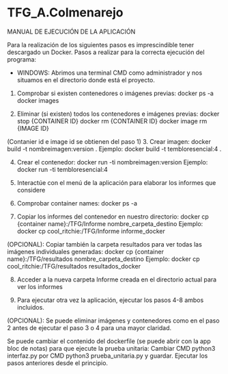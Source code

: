 # TFG_A.Colmenarejo

MANUAL DE EJECUCIÓN DE LA APLICACIÓN

Para la realización de los siguientes pasos es imprescindible tener descargado un Docker.
Pasos a realizar para la correcta ejecución del programa:

- WINDOWS:
Abrimos una terminal CMD como administrador y nos situamos en el directorio donde está el proyecto.

1. Comprobar si existen contenedores o imágenes previas:
  docker ps -a
  docker images

2. Eliminar (si existen) todos los contenedores e imágenes previas:
  docker stop {CONTAINER ID}
	docker rm {CONTAINER ID}
  docker image rm {IMAGE ID}
  
  (Contanier id e image id se obtienen del paso 1)
3. Crear imagen:
  docker build -t nombreimagen:version .
  Ejemplo: docker build -t tembloresencial:4 .
  
4. Crear el contenedor:
  docker run -ti nombreimagen:version
  Ejemplo: docker run -ti tembloresencial:4
  
5. Interactúe con el menú de la aplicación para elaborar los informes que considere

6. Comprobar container names:
  docker ps -a
  
7. Copiar los informes del contenedor en nuestro directorio:
  docker cp {container name}:/TFG/Informe nombre_carpeta_destino
  Ejemplo: docker cp cool_ritchie:/TFG/Informe informe_docker
  
  (OPCIONAL): Copiar también la carpeta resultados para ver todas las imágenes individuales generadas:
    docker cp {container name}:/TFG/resultados nombre_carpeta_destino
    Ejemplo: docker cp cool_ritchie:/TFG/resultados resultados_docker
    
8. Acceder a la nueva carpeta Informe creada en el directorio actual para ver los informes
 
9. Para ejecutar otra vez la aplicación, ejecutar los pasos 4-8 ambos incluidos.

(OPCIONAL): Se puede eliminar imágenes y contenedores como en el paso 2 antes de ejecutar el paso 3 o 4 para una mayor claridad.

Se puede cambiar el contenido del dockerfile (se puede abrir con la app bloc de notas) para que ejecute la prueba unitaria:
	Cambiar CMD  python3 interfaz.py por CMD  python3 prueba_unitaria.py y guardar. Ejecutar los pasos anteriores desde el principio.

